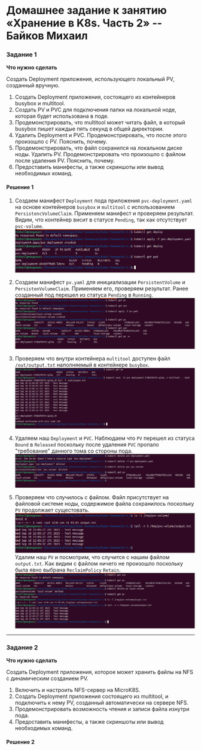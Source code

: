 # Домашнее задание к занятию «Хранение в K8s. Часть 2» -- Байков Михаил

### Задание 1

**Что нужно сделать**

Создать Deployment приложения, использующего локальный PV, созданный вручную.

1. Создать Deployment приложения, состоящего из контейнеров busybox и multitool.
2. Создать PV и PVC для подключения папки на локальной ноде, которая будет использована в поде.
3. Продемонстрировать, что multitool может читать файл, в который busybox пишет каждые пять секунд в общей директории. 
4. Удалить Deployment и PVC. Продемонстрировать, что после этого произошло с PV. Пояснить, почему.
5. Продемонстрировать, что файл сохранился на локальном диске ноды. Удалить PV.  Продемонстрировать что произошло с файлом после удаления PV. Пояснить, почему.
5. Предоставить манифесты, а также скриншоты или вывод необходимых команд.

#### Решение 1
1. Создаем манифест `Deployment` пода приложения `pvc-deployment.yaml` на основе контейнеров `busybox` и `multitool` с использованием `PersistencVolumeClaim`. Применяем манифест и проверяем результат. Видим, что контейнер висит в статусе `Pending`, так как отсутствует `pvc-volume`.
![deployment](img/1.png)

2. Создаем манифест `pv.yaml` для инициализации `PersistentVolume` и `PersistenVolumeClaim`. Применяем его, проверяем результат. Ранее созданный под перешел из статуса `Pending` в `Running`.
![pv_and_pvc](img/2.png)

3. Проверяем что внутри контейнера `multitool` доступен файл `/out/output.txt` наполняемый в контейнере `busybox`.
![tail -f /out/output.txt](img/3.png)

4. Удаляем наш `Deployment` и `PVC`. Наблюдаем что `PV` перешел из статуса `Bound` в `Released` поскольку после удаления `PVC` пропало "требование" данного тома со стороны пода.
![delete deploy and pvc](img/4.png)

5. Проверяем что случилось с файлом. Файл присутствует на файловой системе ноды, содержимое файла сохранилось поскольку `PV` продолжает сущестовать.
![/tmp/pvc-volume/output.txt](img/5.png)
  Удалим наш `PV` и посмотрим, что случится с нашим файлом `output.txt`. Как видим с файлом ничего не произошло поскольку была явно выбрана `ReclaimPolicy` `Retain`.
![file](img/6.png)
------

### Задание 2

**Что нужно сделать**

Создать Deployment приложения, которое может хранить файлы на NFS с динамическим созданием PV.

1. Включить и настроить NFS-сервер на MicroK8S.
2. Создать Deployment приложения состоящего из multitool, и подключить к нему PV, созданный автоматически на сервере NFS.
3. Продемонстрировать возможность чтения и записи файла изнутри пода. 
4. Предоставить манифесты, а также скриншоты или вывод необходимых команд.

#### Решение 2

